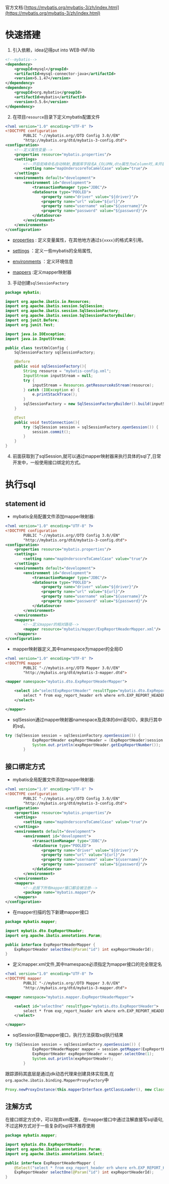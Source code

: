 官方文档:[https://mybatis.org/mybatis-3/zh/index.html](https://mybatis.org/mybatis-3/zh/index.html)

# 快速搭建

1. 引入依赖，idea记得put into WEB-INF/lib

```xml
<!--mybatis-->
<dependency>
    <groupId>mysql</groupId>
    <artifactId>mysql-connector-java</artifactId>
    <version>5.1.47</version>
</dependency>
<dependency>
    <groupId>org.mybatis</groupId>
    <artifactId>mybatis</artifactId>
    <version>3.5.6</version>
</dependency>
```

2. 在项目`resource`目录下定义mybatis配置文件

```xml
<?xml version="1.0" encoding="UTF-8" ?>
<!DOCTYPE configuration
        PUBLIC "-//mybatis.org//DTD Config 3.0//EN"
        "http://mybatis.org/dtd/mybatis-3-config.dtd">
<configuration>
    <!--定义属性变量-->
    <properties resource="mybatis.properties"/>
    <settings>
        <!--开启驼峰命名自动映射,数据库字段名A_COLUMN,dto属性为aColumn时,未开启此参数会无法获取pojo-->
        <setting name="mapUnderscoreToCamelCase" value="true"/>
    </settings>
    <environments default="development">
        <environment id="development">
            <transactionManager type="JDBC"/>
            <dataSource type="POOLED">
                <property name="driver" value="${driver}"/>
                <property name="url" value="${url}"/>
                <property name="username" value="${username}"/>
                <property name="password" value="${password}"/>
            </dataSource>
        </environment>
    </environments>
</configuration>
```

- [properties](https://mybatis.org/mybatis-3/zh/configuration.html#properties) : 定义变量属性，在其他地方通过`${xxxx}`的格式来引用。
- [settings](https://mybatis.org/mybatis-3/zh/configuration.html#settings) ：定义一些mybatis的全局属性,

- [environments](https://mybatis.org/mybatis-3/zh/configuration.html#environments) ：定义环境信息
- [mappers](https://mybatis.org/mybatis-3/zh/configuration.html#mappers) :定义mapper映射器

3. 手动创建`sqlSessionFactory`

```java
package mybatis;

import org.apache.ibatis.io.Resources;
import org.apache.ibatis.session.SqlSession;
import org.apache.ibatis.session.SqlSessionFactory;
import org.apache.ibatis.session.SqlSessionFactoryBuilder;
import org.junit.Before;
import org.junit.Test;

import java.io.IOException;
import java.io.InputStream;

public class testXmlConfig {
	SqlSessionFactory sqlSessionFactory;

	@Before
	public void sqlSessionFactory(){
		String resource = "mybatis-config.xml";
		InputStream inputStream = null;
		try {
			inputStream = Resources.getResourceAsStream(resource);
		} catch (IOException e) {
			e.printStackTrace();
		}
		sqlSessionFactory = new SqlSessionFactoryBuilder().build(inputStream);
	}

	@Test
	public void testConnection(){
		try (SqlSession session = sqlSessionFactory.openSession()) {
			session.commit();
		}
	}
}

```

4. 前面获取到了sqlSession,就可以通过mapper映射器来执行具体的sql了,日常开发中，一般使用接口绑定的方式。

# 执行sql

## statement id

- mybatis全局配置文件添加mapper映射器:

```xml
<?xml version="1.0" encoding="UTF-8" ?>
<!DOCTYPE configuration
        PUBLIC "-//mybatis.org//DTD Config 3.0//EN"
        "http://mybatis.org/dtd/mybatis-3-config.dtd">
<configuration>
    <properties resource="mybatis.properties"/>
    <settings>
        <setting name="mapUnderscoreToCamelCase" value="true"/>
    </settings>
    <environments default="development">
        <environment id="development">
            <transactionManager type="JDBC"/>
            <dataSource type="POOLED">
                <property name="driver" value="${driver}"/>
                <property name="url" value="${url}"/>
                <property name="username" value="${username}"/>
                <property name="password" value="${password}"/>
            </dataSource>
        </environment>
    </environments>
    <mappers>
        <!--定义mapper的相对路径-->
        <mapper resource="mybatis/mapper/ExpReportHeaderMapper.xml"/>
    </mappers>
</configuration>
```

- mapper映射器定义,其中namespace为mapper的全局ID

```xml
<?xml version="1.0" encoding="UTF-8" ?>
<!DOCTYPE mapper
        PUBLIC "-//mybatis.org//DTD Mapper 3.0//EN"
        "http://mybatis.org/dtd/mybatis-3-mapper.dtd">

<mapper namespace="mybatis.dto.ExpReportHeaderMapper">

    <select id="selectExpReportHeader" resultType="mybatis.dto.ExpReportHeader">
        select * from exp_report_header erh where erh.EXP_REPORT_HEADER_ID = #{id}
    </select>

</mapper>
```

- sqlSession通过mapper映射器namespace及具体的dml语句ID，来执行其中的sql。

```java
try (SqlSession session = sqlSessionFactory.openSession()) {
			ExpReportHeader expReportHeader = (ExpReportHeader)session.selectOne("mybatis.dto.ExpReportHeaderMapper.selectExpReportHeader", 1);
			System.out.println(expReportHeader.getExpReportNumber());
		}
```

## 接口绑定方式

- mybatis全局配置文件添加mapper映射器:

```xml
<?xml version="1.0" encoding="UTF-8" ?>
<!DOCTYPE configuration
        PUBLIC "-//mybatis.org//DTD Config 3.0//EN"
        "http://mybatis.org/dtd/mybatis-3-config.dtd">
<configuration>
    <properties resource="mybatis.properties"/>
    <settings>
        <setting name="mapUnderscoreToCamelCase" value="true"/>
    </settings>
    <environments default="development">
        <environment id="development">
            <transactionManager type="JDBC"/>
            <dataSource type="POOLED">
                <property name="driver" value="${driver}"/>
                <property name="url" value="${url}"/>
                <property name="username" value="${username}"/>
                <property name="password" value="${password}"/>
            </dataSource>
        </environment>
    </environments>
    <mappers>
        <!--此报下所有mapper接口都会被注册-->
        <package name="mybatis.mapper"/>
    </mappers>
</configuration>
```

- 在mapper扫描的包下新建mapper接口

```java
package mybatis.mapper;

import mybatis.dto.ExpReportHeader;
import org.apache.ibatis.annotations.Param;

public interface ExpReportHeaderMapper {
	ExpReportHeader selectOne(@Param("id") int expReportHeaderId);
}

```

- 定义mapper.xml文件,其中namespace必须指定为mapper接口的完全限定名

```xml
<?xml version="1.0" encoding="UTF-8" ?>
<!DOCTYPE mapper
        PUBLIC "-//mybatis.org//DTD Mapper 3.0//EN"
        "http://mybatis.org/dtd/mybatis-3-mapper.dtd">

<mapper namespace="mybatis.mapper.ExpReportHeaderMapper">

    <select id="selectOne" resultType="mybatis.dto.ExpReportHeader">
        select * from exp_report_header erh where erh.EXP_REPORT_HEADER_ID = #{id}
    </select>

</mapper>
```

- sqlSession获取mapper接口，执行方法获取sql执行结果

```java
try (SqlSession session = sqlSessionFactory.openSession()) {
			ExpReportHeaderMapper mapper = session.getMapper(ExpReportHeaderMapper.class);
			ExpReportHeader expReportHeader = mapper.selectOne(1);
			System.out.println(expReportHeader);
		}
```

跟踪源码其底层是通过jdk动态代理来创建具体实现类,在`org.apache.ibatis.binding.MapperProxyFactory`中

```java
Proxy.newProxyInstance(this.mapperInterface.getClassLoader(), new Class[]{this.mapperInterface}, mapperProxy);
```

## 注解方式

在接口绑定方式中，可以抛弃xml配置，在mapper接口中通过注解直接写sql语句,不过这种方式对于一些复杂的sql并不推荐使用

```java
package mybatis.mapper;

import mybatis.dto.ExpReportHeader;
import org.apache.ibatis.annotations.Param;
import org.apache.ibatis.annotations.Select;

public interface ExpReportHeaderMapper {
	@Select("select * from exp_report_header erh where erh.EXP_REPORT_HEADER_ID = #{id}")
	ExpReportHeader selectOne(@Param("id") int expReportHeaderId);
}
```

